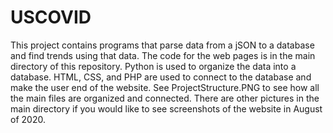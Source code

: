 # USCOVID
This project contains programs that parse data from a jSON to a database and find trends using that data. The code for the web pages is in the main directory of this repository. Python is used to organize the data into a database. HTML, CSS, and PHP are used to connect to the database and make the user end of the website. See ProjectStructure.PNG to see how all the main files are organized and connected. There are other pictures in the main directory if you would like to see screenshots of the website in August of 2020.
